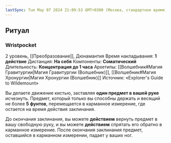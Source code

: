 ```yaml
---
lastSync: Tue May 07 2024 21:09:53 GMT+0300 (Москва, стандартное время)
---
```

## Ритуал
### Wristpocket
2 уровень, [[Преобразование]],  Дюнамантия
Время накладывания: **1 действие**
Дистанция: **На себя**
Компоненты: **Соматический**
Длительность: **Концентрация до 1 часа**
Архетипы: [[Волшебник#Магия Гравитургии|Магия Гравитургии (Волшебник)]], [[Волшебник#Магия Хронургии|Магия Хронургии (Волшебник)]]
Источник: «Explorer's Guide to Wildemount»

Вы делаете движение кистью, заставляя **один предмет в вашей руке** исчезнуть. Предмет, который только вы способны держать и весящий не более **5 фунтов**, перемещается в карманное измерение, где остается на время действия заклинания.

До окончания заклинания, вы можете **действием** вернуть предмет в вашу свободную руку, и вы можете **действием** спрятать его обратно в карманное измерение. После окончания заклинания предмет, оставшийся в карманном измерении, падает у ваших ног.